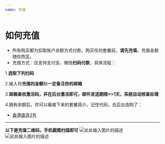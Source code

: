 ```yaml
---
name: 充值
---
```


# 如何充值

- 所有购买都为扣取账户余额方式付款，购买任何套餐前，**请先充值**，充值金额随你而定。  
- 充值方式：仅支持支付宝、微信**扫码付款**，具体流程：  

1.**选取下列扫码**  

2.输入你**充值的金额**和**一定备注你的邮箱**    

3.**邮箱查收激活码，并在后台激活即可，邮件发送期限<=1天，系统自动核查处理**
  
4.拥有余额后，你可以看接下来的套餐简介，记住代码，去后台选购了：  
 
 - [香港直连2号][3]


----------
**以下是充值二维码，手机截图扫描即可**
![此处输入图片的描述][1]
![此处输入图片的描述][2]

  [1]: https://raw.githubusercontent.com/LYJSPEEDX/bgwdocs/master/wechat.JPG
  [2]: https://raw.githubusercontent.com/LYJSPEEDX/bgwdocs/master/alipay.png
  [3]: https://support.frankjun.com/docs/purchase/hongkong2
